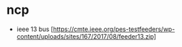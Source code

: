# ncp


- ieee 13 bus [https://cmte.ieee.org/pes-testfeeders/wp-content/uploads/sites/167/2017/08/feeder13.zip]
